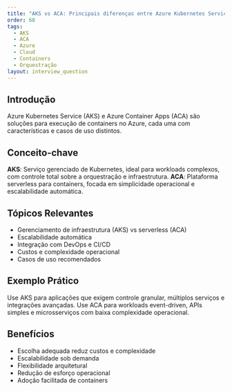 ```yaml
---
title: "AKS vs ACA: Principais diferenças entre Azure Kubernetes Service e Azure Container Apps"
order: 68
tags:
  - AKS
  - ACA
  - Azure
  - Cloud
  - Containers
  - Orquestração
layout: interview_question
---
```


## Introdução
Azure Kubernetes Service (AKS) e Azure Container Apps (ACA) são soluções para execução de containers no Azure, cada uma com características e casos de uso distintos.

## Conceito-chave
**AKS**: Serviço gerenciado de Kubernetes, ideal para workloads complexos, com controle total sobre a orquestração e infraestrutura.
**ACA**: Plataforma serverless para containers, focada em simplicidade operacional e escalabilidade automática.

## Tópicos Relevantes
- Gerenciamento de infraestrutura (AKS) vs serverless (ACA)
- Escalabilidade automática
- Integração com DevOps e CI/CD
- Custos e complexidade operacional
- Casos de uso recomendados

## Exemplo Prático
Use AKS para aplicações que exigem controle granular, múltiplos serviços e integrações avançadas. Use ACA para workloads event-driven, APIs simples e microsserviços com baixa complexidade operacional.

## Benefícios
- Escolha adequada reduz custos e complexidade
- Escalabilidade sob demanda
- Flexibilidade arquitetural
- Redução de esforço operacional
- Adoção facilitada de containers

